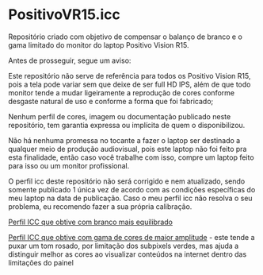 # PositivoVR15.icc
Repositório criado com objetivo de compensar o balanço de branco e o gama limitado do monitor do laptop Positivo Vision R15.

Antes de prosseguir, segue um aviso:

Este repositório não serve de referência para todos os Positivo Vision R15, pois a tela pode variar sem que deixe de ser full HD IPS, além de que todo monitor tende a mudar ligeiramente a reprodução de cores conforme desgaste natural de uso e conforme a forma que foi fabricado;

Nenhum perfil de cores, imagem ou documentação publicado neste repositório, tem garantia expressa ou implícita de quem o disponibilizou.

Não há nenhuma promessa no tocante a fazer o laptop ser destinado a qualquer meio de produção audiovisual, pois este laptop não foi feito pra esta finalidade, então caso você trabalhe com isso, compre um laptop feito para isso ou um monitor profissional.

O perfil icc deste repositório não será corrigido e nem atualizado, sendo somente publicado 1 única vez de acordo com as condições específicas do meu laptop na data de publicação. Caso o meu perfil icc não resolva o seu problema, eu recomendo fazer a sua própria calibração.

[Perfil ICC que obtive com branco mais equilibrado](https://github.com/fernandoisnaldo/Perfil-icc-rds220/blob/main/rds220-1.icc)

[Perfil ICC que obtive com gama de cores de maior amplitude](https://github.com/fernandoisnaldo/Perfil-icc-rds220/blob/main/rds220-2.icc) - este tende a puxar um tom rosado, por limitação dos subpixels verdes, mas ajuda a distinguir melhor as cores ao visualizar conteúdos na internet dentro das limitações do painel

